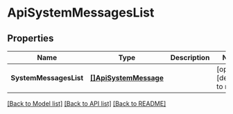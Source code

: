 # ApiSystemMessagesList

## Properties
Name | Type | Description | Notes
------------ | ------------- | ------------- | -------------
**SystemMessagesList** | [**[]ApiSystemMessage**](apiSystemMessage.md) |  | [optional] [default to null]

[[Back to Model list]](../README.md#documentation-for-models) [[Back to API list]](../README.md#documentation-for-api-endpoints) [[Back to README]](../README.md)


